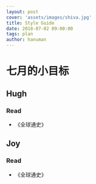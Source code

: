 ```yaml
---
layout: post
cover: 'assets/images/shiva.jpg'
title: Style Guide
date: 2018-07-02 09:00:00
tags: plan
author: hanuman
---
```




# 七月的小目标

## Hugh

### Read

- 《全球通史》

## Joy

### Read

- 《全球通史》